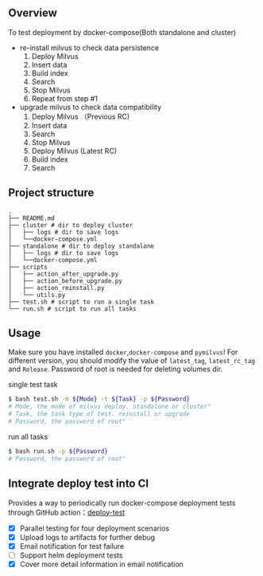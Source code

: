 

## Overview
To test deployment by docker-compose(Both standalone and cluster)

* re-install milvus to check data persistence
    1. Deploy Milvus
    2. Insert data
    3. Build index 
    4. Search
    5. Stop Milvus
    6. Repeat from step #1
* upgrade milvus to check data compatibility
    1. Deploy Milvus （Previous RC)
    2. Insert data
    3. Search
    4. Stop Milvus
    5. Deploy Milvus  (Latest RC)
    6. Build index
    7. Search

## Project structure
```
.
├── README.md
├── cluster # dir to deploy cluster
│   ├── logs # dir to save logs
│   └──docker-compose.yml
├── standalone # dir to deploy standalone
│   ├── logs # dir to save logs
│   └──docker-compose.yml
├── scripts
│   ├── action_after_upgrade.py
│   ├── action_before_upgrade.py
│   ├── action_reinstall.py
│   └── utils.py
├── test.sh # script to run a single task
└── run.sh # script to run all tasks
```

## Usage
Make sure you have installed `docker`,`docker-compose` and `pymilvus`!
For different version, you should modify the value of `latest_tag`, `latest_rc_tag` and `Release`. Password of root is needed for deleting volumes dir.

single test task

```bash
$ bash test.sh -m ${Mode} -t ${Task} -p ${Password}
# Mode, the mode of milvus deploy. standalone or cluster"
# Task, the task type of test. reinstall or upgrade
# Password, the password of root"
```

run all tasks
```bash
$ bash run.sh -p ${Password}
# Password, the password of root"
```

## Integrate deploy test into CI
Provides a way to periodically run docker-compose deployment tests through GitHub action：[deploy-test](https://github.com/milvus-io/milvus/blob/master/.github/workflows/deploy-test.yaml)

- [x] Parallel testing for four deployment scenarios
- [x] Upload logs to artifacts for further debug
- [x] Email notification for test failure
- [ ] Support helm deployment tests
- [x] Cover more detail information in email notification